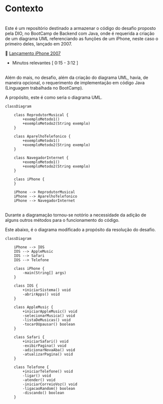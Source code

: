 # <h1>Contexto<h1>

Este é um repositório destinado a armazenar o código do desafio proposto pela DIO, no BootCamp de Backend com Java, onde é requerida a criação de um diagrama UML referenciando as funções de um iPhone, neste caso o primeiro deles, lançado em 2007.

🔗 [Lançamento iPhone 2007](https://www.youtube.com/watch?v=9ou608QQRq8)

* Minutos relevantes [ 0:15 - 3:12 ]

\
Além do mais, no desafio, além da criação do diagrama UML, havia, de maneira opcional, o requerimento de implementação em código Java (Linguagem trabalhada no BootCamp).

A propósito, este é como seria o diagrama UML.

```mermaid
classDiagram
    
    class ReprodutorMusical {
        +exemploMetodo1()
        +exemploMetodo2(String exemplo)
    }

    class AparelhoTelefonico {
        +exemploMetodo1()
        +exemploMetodo2(String exemplo)
    }

    class NavegadorInternet {
        +exemploMetodo1()
        +exemploMetodo2(String exemplo)
    }

    class iPhone {
    }

    iPhone --> ReprodutorMusical
    iPhone --> AparelhoTelefonico
    iPhone --> NavegadorInternet
```
\
Durante a diagramação tornou-se notório a necessidade da adição de alguns outros métodos para o funcionamento do código.

Este abaixo, é o diagrama modificado a propósito da resolução do desafio.
```mermaid
classDiagram

    iPhone --> IOS
    IOS --> AppleMusic
    IOS --> Safari
    IOS --> Telefone

    class iPhone {
        -main(String[] args)
    }

    class IOS {
        +iniciarSistema() void
        -abrirApps() void
    }

    class AppleMusic {
        +iniciarAppleMusic() void
        -selecionarMusica() void
        -listaDeMusicas() void
        -tocarOUpausar() boolean
    }

    class Safari {
        +iniciarSafari() void
        -exibirPagina() void
        -adicionarNovaAba() void
        -atualizarPagina() void
    }

    class Telefone {
        +iniciarTelefone() void
        -ligar() void
        -atender() void
        -iniciarCorreioVoz() void
        -ligacaoRandom() boolean
        -discando() boolean
    }
```
